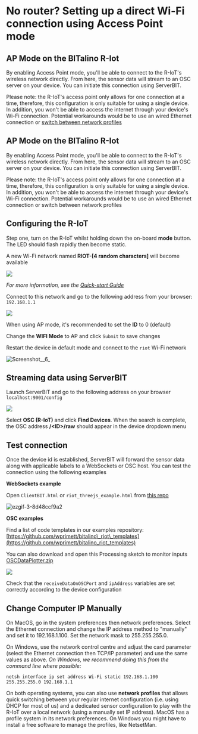 # No router? Setting up a direct Wi-Fi connection using Access Point mode

## AP Mode on the BITalino R-Iot

By enabling Access Point mode, you'll be able to connect to the R-IoT's wireless network directly. From here, the sensor data will stream to an OSC server on your device. You can initiate this connection using ServerBIT.

Please note: the R-IoT's access point only allows for one connection at a time, therefore, this configuration is only suitable for using a single device. In addition, you won't be able to access the internet through your device's Wi-Fi connection. Potential workarounds would be to use an wired Ethernet connection or [switch between network profiles](https://gitlab.com/weselle/riot-serverbit/issues/3#Change%20Computer%20IP%20manually)

## AP Mode on the BITalino R-Iot

By enabling Access Point mode, you'll be able to connect to the R-IoT's wireless network directly. From here, the sensor data will stream to an OSC server on your device. You can initiate this connection using ServerBIT.

Please note: the R-IoT's access point only allows for one connection at a time, therefore, this configuration is only suitable for using a single device. In addition, you won't be able to access the internet through your device's Wi-Fi connection. Potential workarounds would be to use an wired Ethernet connection or switch between network profiles

## Configuring the R-IoT

Step one, turn on the R-IoT whilst holding down the on-board **mode** button. The LED should flash rapidly then become static.

A new Wi-Fi network named **RIOT-\[4 random characters\]** will become available

![](../.gitbook/assets/screen_shot_2018-11-05_at_11.15.37_am%20%282%29.png)

_For more information, see the_ [_Quick-start Guide_](https://bitalino.com/downloads/quickstart-guide-riot-1.0.0.12-print.pdf)

Connect to this network and go to the following address from your browser: `192.168.1.1`

![](../.gitbook/assets/screen_shot_2018-10-24_at_3.13.57_pm.png)

When using AP mode, it's recommended to set the **ID** to 0 \(default\)

Change the **WIFI Mode** to AP and click `Submit` to save changes

Restart the device in default mode and connect to the `riot` Wi-Fi network

![Screenshot\_\_6\_](https://gitlab.com/weselle/riot-serverbit/uploads/54ee41c423e08e42fa197e6f74df426b/Screenshot__6_.png)

## Streaming data using ServerBIT

Launch ServerBIT and go to the following address on your browser `localhost:9001/config`

![](../.gitbook/assets/screen_shot_2018-11-06_at_10.25.38_am.png)

Select **OSC \(R-IoT\)** and click **Find Devices**. When the search is complete, the OSC address **/&lt;ID&gt;/raw** should appear in the device dropdown menu

## Test connection

Once the device id is established, ServerBIT will forward the sensor data along with applicable labels to a WebSockets or OSC host. You can test the connection using the following examples

**WebSockets example**

Open `ClientBIT.html` or `riot_threejs_example.html` from [this repo](https://github.com/BITalinoWorld/riot-python-serverbit)

![ezgif-3-8d48ccf9a2](https://gitlab.com/weselle/riot-serverbit/uploads/95340dac2a712c2efe8adb890e131560/ezgif-3-8d48ccf9a2.gif)

**OSC examples**

Find a list of code templates in our examples repository: [https://github.com/wprimett/bitalino\_riot\_templates](https://github.com/wprimett/bitalino_riot_templates)

You can also download and open this Processing sketch to monitor inputs [OSCDataPlotter.zip](https://github.com/wprimett/R-IoT-Developer-Totorials/tree/9eec5c35e8ccfb353bc6c121501509d2bd2fbcc2/uploads/1a2d9ec4d86e649aac9a0268e8c3ce8d/OSCDataPlotter.zip)

![](../.gitbook/assets/osc_ex.png)

Check that the `receiveDataOnOSCPort` and `ipAddress` variables are set correctly according to the device configuration

## Change Computer IP Manually

On MacOS, go in the system preferences then network preferences. Select the Ethernet connection and change the IP address method to "manually" and set it to 192.168.1.100. Set the network mask to 255.255.255.0.

On Windows, use the network control centre and adjust the card parameter \(select the Ethernet connection then TCP/IP parameter\) and use the same values as above. _On Windows, we recommend doing this from the command line where possible:_

```text
netsh interface ip set address Wi-Fi static 192.168.1.100 255.255.255.0 192.168.1.1
```

On both operating systems, you can also use **network profiles** that allows quick switching between your regular internet configuration \(i.e. using DHCP for most of us\) and a dedicated sensor configuration to play with the R-IoT over a local network \(using a manually set IP address\). MacOS has a profile system in its network preferences. On Windows you might have to install a free software to manage the profiles, like NetsetMan.

